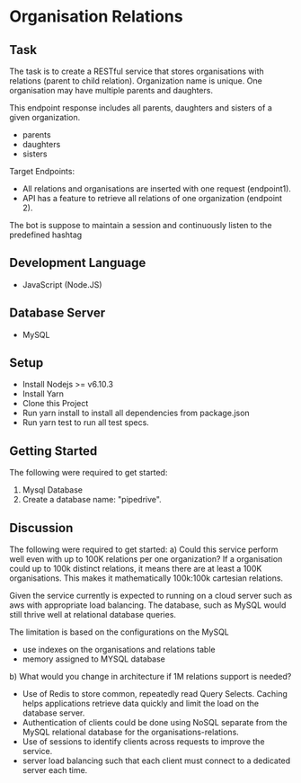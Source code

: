 # Organisation Relations

## Task
The task is to create a RESTful service that stores organisations with relations
(parent to child relation). Organization name is unique. One organisation may have multiple
parents and daughters. 
 
This endpoint response includes all parents, daughters and sisters of a given organization. 

* parents
* daughters
* sisters

Target Endpoints:
* All relations and organisations are inserted with one request (endpoint1).
* API has a feature to retrieve all relations of one organization (endpoint 2). 

The bot is suppose to maintain a session and continuously listen to the predefined hashtag

## Development Language
* JavaScript (Node.JS)

## Database Server
* MySQL

## Setup
* Install Nodejs >= v6.10.3
* Install Yarn
* Clone this Project
* Run yarn install to install all dependencies from package.json
* Run yarn test to run all test specs.

## Getting Started
The following were required to get started:
1. Mysql Database
2. Create a database name: "pipedrive".

## Discussion
The following were required to get started:
a) Could this service perform well even with up to 100K relations per one organization?
If a organisation could up to 100k distinct relations, it means there are at least a 100K organisations. 
This makes it mathematically 100k:100k cartesian relations.

Given the service currently is expected to running on a cloud server such as aws with appropriate load balancing.
The database, such as MySQL would still thrive well at relational database queries.

The limitation is based on the configurations on the MySQL
* use indexes on the organisations and relations table
* memory assigned to MYSQL database
  
b) What would you change in architecture if 1M relations support is needed?
* Use of Redis to store common, repeatedly read Query Selects. Caching helps applications retrieve data quickly and limit the load on the database server.
* Authentication of clients could be done using NoSQL separate from the MySQL relational database for the organisations-relations.
* Use of sessions to identify clients across requests to improve the service.
* server load balancing such that each client must connect to a dedicated server each time.
